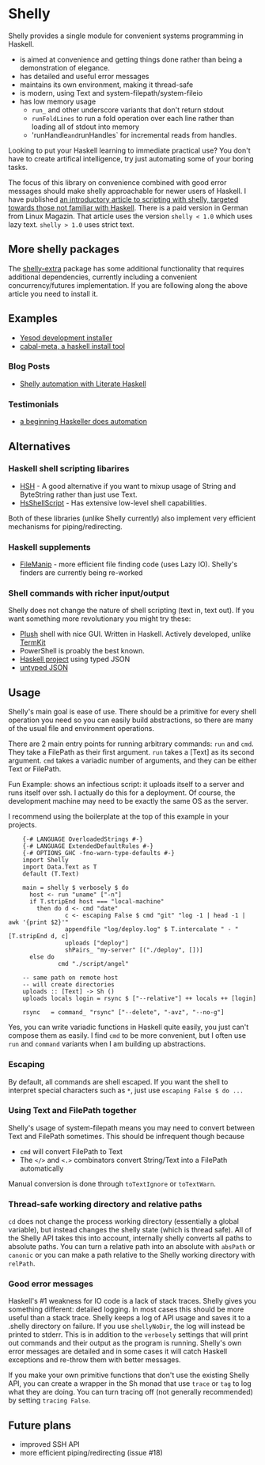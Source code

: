 # Shelly

Shelly provides a single module for convenient systems programming in Haskell.

* is aimed at convenience and getting things done rather than being a demonstration of elegance.
* has detailed and useful error messages
* maintains its own environment, making it thread-safe
* is modern, using Text and system-filepath/system-fileio
* has low memory usage
  * `run_` and other underscore variants that don't return stdout
  * `runFoldLines` to run a fold operation over each line rather than loading all of stdout into memory
  * 'runHandle` and `runHandles` for incremental reads from handles.

Looking to put your Haskell learning to immediate practical use? You don't have to create artifical intelligence, try just automating some of your boring tasks.

The focus of this library on convenience combined with good error messages should make shelly approachable for newer users of Haskell.
I have published [an introductory article to scripting with shelly, targeted towards those not familiar with Haskell](http://www.linux-magazin.de/Online-Artikel/Shell-scripting-with-type-safety-using-Haskell/). There is a paid version in German from Linux Magazin.
That article uses the version `shelly < 1.0` which uses lazy text. `shelly > 1.0` uses strict text.



## More shelly packages

The [shelly-extra](http://hackage.haskell.org/package/shelly-extra) package has some additional functionality that requires additional dependencies, currently including a convenient concurrency/futures implementation. If you are following along the above article you need to install it.


## Examples

* [Yesod development installer](https://github.com/yesodweb/scripts/blob/master/install.hs)
* [cabal-meta, a haskell install tool](https://github.com/yesodweb/cabal-meta/blob/master/main.hs)


### Blog Posts

* [Shelly automation with Literate Haskell](http://www.scholarslab.org/dh-developer/shell-programming-in-haskell-converting-s5-slides-to-pdf/)


### Testimonials

* [a beginning Haskeller does automation](http://www.reddit.com/r/haskell/comments/w86gu/my_current_job_task_is_boring_so_i_wrote_a_simple/)


## Alternatives

### Haskell shell scripting libarires

* [HSH](http://hackage.haskell.org/package/HSH) - A good alternative if you want to mixup usage of String and ByteString rather than just use Text.
* [HsShellScript](http://hackage.haskell.org/packages/archive/hsshellscript/3.1.0/doc/html/HsShellScript.html) - Has extensive low-level shell capabilities.

Both of these libraries (unlike Shelly currently) also implement very efficient mechanisms for piping/redirecting.

### Haskell supplements

* [FileManip](hackage.haskell.org/package/FileManip) - more efficient file finding code (uses Lazy IO). Shelly's finders are currently being re-worked

### Shell commands with richer input/output

Shelly does not change the nature of shell scripting (text in, text out).
If you want something more revolutionary you might try these:

* [Plush](https://github.com/mzero/plush) shell with nice GUI. Written in Haskell. Actively developed, unlike [TermKit](https://github.com/unconed/TermKit/)
* PowerShell is proably the best known.
* [Haskell project](https://github.com/pkamenarsky/ytools) using typed JSON
* [untyped JSON](https://github.com/benbernard/RecordStream)


## Usage

Shelly's main goal is ease of use.
There should be a primitive for every shell operation you need so you can easily build abstractions, so there are many of the usual file and environment operations.

There are 2 main entry points for running arbitrary commands: `run` and `cmd`.
They take a FilePath as their first argument. `run` takes a [Text] as its second argument.
`cmd` takes a variadic number of arguments, and they can be either Text or FilePath.

Fun Example: shows an infectious script: it uploads itself to a server and runs itself over ssh.
I actually do this for a deployment.
Of course, the development machine may need to be exactly the same OS as the server.

I recommend using the boilerplate at the top of this example in your projects.

~~~~~ {.haskell}
    {-# LANGUAGE OverloadedStrings #-}
    {-# LANGUAGE ExtendedDefaultRules #-}
    {-# OPTIONS_GHC -fno-warn-type-defaults #-}
    import Shelly
    import Data.Text as T
    default (T.Text)

    main = shelly $ verbosely $ do
      host <- run "uname" ["-n"]
      if T.stripEnd host === "local-machine"
        then do d <- cmd "date"
                c <- escaping False $ cmd "git" "log -1 | head -1 | awk '{print $2}'"
                appendfile "log/deploy.log" $ T.intercalate " - " [T.stripEnd d, c]
                uploads ["deploy"]
                shPairs_ "my-server" [("./deploy", [])]
      else do
              cmd "./script/angel"

    -- same path on remote host
    -- will create directories
    uploads :: [Text] -> Sh ()
    uploads locals login = rsync $ ["--relative"] ++ locals ++ [login]

    rsync   = command_ "rsync" ["--delete", "-avz", "--no-g"]
~~~~~

Yes, you can write variadic functions in Haskell quite easily, you just can't compose them as easily.
I find `cmd` to be more convenient, but I often use `run` and `command` variants when I am building up abstractions.

### Escaping

By default, all commands are shell escaped.
If you want the shell to interpret special characters such as `*`, just use `escaping False $ do ...` 

### Using Text and FilePath together

Shelly's usage of system-filepath means you may need to convert between Text and FilePath sometimes.
This should be infrequent though because

* `cmd` will convert FilePath to Text
* The `</>` and `<.>` combinators convert String/Text into a FilePath automatically

Manual conversion is done through `toTextIgnore` or `toTextWarn`.


### Thread-safe working directory and relative paths

`cd` does not change the process working directory (essentially a global variable), but instead changes the shelly state (which is thread safe).
All of the Shelly API takes this into account, internally shelly converts all paths to absolute paths. You can turn a relative path into an absolute with `absPath` or `canonic` or you can make a path relative to the Shelly working directory with `relPath`.


### Good error messages

Haskell's #1 weakness for IO code is a lack of stack traces.
Shelly gives you something different: detailed logging.
In most cases this should be more useful than a stack trace.
Shelly keeps a log of API usage and saves it to a .shelly directory on failure.
If you use `shellyNoDir`, the log will instead be printed to stderr.
This is in addition to the `verbosely` settings that will print out commands and their output as the program is running.
Shelly's own error messages are detailed and in some cases it will catch Haskell exceptions and re-throw them with better messages.

If you make your own primitive functions that don't use the existing Shelly API, you can create a wrapper in the Sh monad that use `trace` or `tag` to log what they are doing.
You can turn tracing off (not generally recommended) by setting `tracing False`.


## Future plans

* improved SSH API
* more efficient piping/redirecting (issue #18)
